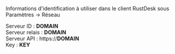 Informations d'identification à utiliser dans le client RustDesk sous Paramètres -> Réseau

Serveur ID : __DOMAIN__  
Serveur relais : __DOMAIN__  
Serveur API : https://__DOMAIN__  
Key : __KEY__
